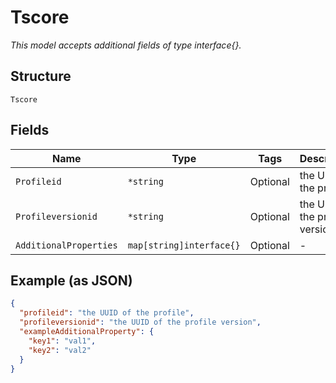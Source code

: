 
# Tscore

*This model accepts additional fields of type interface{}.*

## Structure

`Tscore`

## Fields

| Name | Type | Tags | Description |
|  --- | --- | --- | --- |
| `Profileid` | `*string` | Optional | the UUID of the profile |
| `Profileversionid` | `*string` | Optional | the UUID of the profile version |
| `AdditionalProperties` | `map[string]interface{}` | Optional | - |

## Example (as JSON)

```json
{
  "profileid": "the UUID of the profile",
  "profileversionid": "the UUID of the profile version",
  "exampleAdditionalProperty": {
    "key1": "val1",
    "key2": "val2"
  }
}
```

